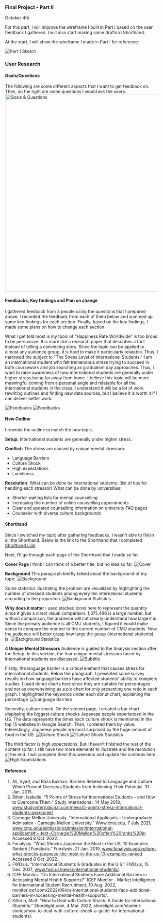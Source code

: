 ### Final Project - Part II

October 4th 

For this part, I will improve the wireframe I built in Part I based on the user feedback I gathered. I will also start making some drafts in Shorthand.

At the start, I will show the wireframe I made in Part I for reference:

![Part 1 Sketch](Pictures/Final-Project-Sketch.png)

### User Research

#### Goals/Questions
The following are some different aspects that I want to get feedback on. Then, on the right are some questions I would ask the users.
<img src="Pictures/Goals&Questions.png" alt="Goals & Questions" width="650"/>

#### Feedbacks, Key findings and Plan on change
I gathered feedback from 3 people using the questions that I prepared above. I recorded the feedback from each of them below and summed up some key findings for each section. Finally, based on the key findings, I made some plans on how to change each section.

What I get told most is my topic of "Happiness Rate Worldwide" is too broad to be persuasive. It is more like a research paper that describes a fact instead of telling a convincing story. Since the topic can be applied to almost any audience group, it is hard to make it particularly relatable. Thus, I narrowed the subject to "The Stress Level of International Students." I am an international student who felt tremendous stress trying to succeed in both coursework and job searching as graduation day approaches. Thus, I want to raise awareness of how international students are generally under higher stress being far away from home. I believe this topic will be more meaningful coming from a personal angle and relatable for all the international students in the class. I understand it will be a lot of work rewriting outlines and finding new data sources, but I believe it is worth it if I can deliver better work.

![Feedbacks](Pictures/Feedback1.png)
![Feedbacks](Pictures/Feedback2.png)

#### New Outline
I rewrote the outline to match the new topic.

**Setup:** International students are generally under higher stress.

**Conflict:** The stress are caused by unique mental stressors:
- Language Barriers
- Culture Shock
- High expectations
- Loneliness

**Resolution:** 
What can be done by international students: (list of tips for handling each stressor)
What can be done by universities:
- Shorter waiting lists for mental counselling
- Increasing the number of online counselling appointments
- Clear and updated counselling information on university FAQ pages
- Counselor with diverse culture backgrounds 

#### Shorthand
Since I switched my topic after gathering feedbacks, I wasn't able to finish all the Shorthand. Below is the link to the Shorthand that I completed.  
[Shorthand Link](https://preview.shorthand.com/9uBSyThFDIlkvd8c)

Next, I'll go through each page of the Shorthand that I made so far. 

**Cover Page**
I think I can think of a better title, but no idea so far. 
![Cover](Pictures/cover.png)

**Background**
This paragraph briefly talked about the background of my topic. 
![Background](Pictures/Background.png)

Some statistics illustrating the problem are visualized by highlighting the number of stressed students among every ten international students according to the proportion.
![Background Statistics](Pictures/Background_stats.jpeg)

**Why does it matter**
I used stacked icons here to represent the quantity since it gives a direct visual comparison. 1,075,496 is a large number, but without comparison, the audience will not clearly understand how large it is. Since the primary audience is all CMU students, I figured it would make sense to compare the number to the current number of CMU students. Now, the audience will better grasp how large the group (international students) is.
![Background Statistics](Pictures/why_matters.png)

**4 Unique Mental Stressors**
Audience is guided to the Analysis section after the Setup. In this section, the four unique mental stressors faced by international students are discussed. 
![Subtitle](Pictures/Subtitle.png)

Firstly, the language barrier is a critical element that causes stress for international students. Below the paragraph, I presented some survey results on how language barriers have affected students' ability to complete studies. I used donut charts here since they are suitable for percentages and not as overwhelming as a pie chart for only presenting one ratio in each graph. I highlighted the keywords under each donut chart, explaining the percentage.
![Language Barriers](Pictures/language_barriers.jpeg)

Secondly, culture shock. On the second page, I created a bar chart displaying the biggest culture shocks Japanese people experienced in the US. The data represents the times each culture shock is mentioned in the top 15 websites in Google Search. Then, I ordered them by value. Interestingly, Japanese people are most surprised by the huge amount of food in the US.
![Culture Shock](Pictures/Culture_shock.jpeg)
![Culture Shock Statistics](Pictures/Culture_shock_stats.jpeg)

The third factor is high expectations. But I haven't finished the rest of the content so far. I still have two more elements to illustrate and the resolution at the end. I will complete them this weekend and update the contents here.
![High Expectations](Pictures/high_expectation.jpeg)

#### Reference
1. Ali, Syed, and Raza Bukhari. Barriers Related to Language and Culture Which Prevent Overseas Students from Achieving Their Potential. 31 Jan. 2015.
2. Bilton, Isabelle. “5 Points of Stress for International Students – and How to Overcome Them.” Study International, 14 May 2018, www.studyinternational.com/news/5-points-stress-international-students-overcome/.
3. Carnegie Mellon University. “International Applicants - Undergraduate Admission - Carnegie Mellon University.” Www.cmu.edu, 7 July 2021, www.cmu.edu/admission/admission/international-applicants#:~:text=Carnegie%20Mellon%20often%20ranks%20in. Accessed 8 Oct. 2022.
4. Funalysis. “What Shocks Japanese the Most in the US, 10 Examples Ranked | Funalysis.” Funalysis, 21 Jan. 2019, www.funalysis.net/culture-what-shocks-japanese-the-most-in-the-us-10-examples-ranked. Accessed 8 Oct. 2022.
5. FWD.us. “International Students & Graduates in the U.S.” FWD.us, 15 Dec. 2021, www.fwd.us/news/international-students/.
6. ICEF Monitor. “Do International Students Face Additional Barriers in Accessing Mental Health Supports?” ICEF Monitor - Market Intelligence for International Student Recruitment, 10 Aug. 2022, monitor.icef.com/2022/08/do-international-students-face-additional-barriers-in-accessing-mental-health-supports/. 
7. Killorin, Matt. “How to Deal with Culture Shock: A Guide for International Students.” Shorelight.com, 4 Mar. 2022, shorelight.com/student-stories/how-to-deal-with-culture-shock-a-guide-for-international-students/.



